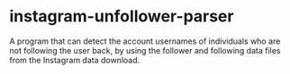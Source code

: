 # instagram-unfollower-parser
A program that can detect the account usernames of individuals who are not following the user back, by using the follower and following data files from the Instagram data download.
